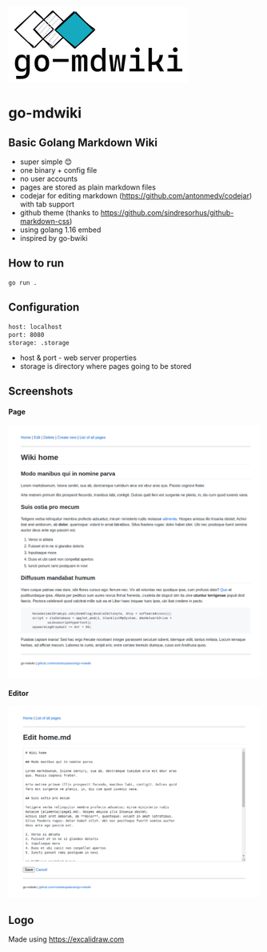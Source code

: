 ![](logo/mdwiki_logo.png)

# go-mdwiki

## Basic Golang Markdown Wiki

- super simple 😊
- one binary + config file
- no user accounts
- pages are stored as plain markdown files
- codejar for editing markdown (https://github.com/antonmedv/codejar) with tab support
- github theme (thanks to https://github.com/sindresorhus/github-markdown-css)
- using golang 1.16 embed
- inspired by go-bwiki

## How to run

```
go run .
```

## Configuration

```
host: localhost
port: 8080
storage: .storage
```

- host & port - web server properties
- storage is directory where pages going to be stored

## Screenshots

#### Page
![](screenshot.png)

#### Editor
![](screenshot_editor.png)


## Logo

Made using https://excalidraw.com


